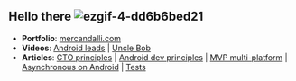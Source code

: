 ## Hello there ![ezgif-4-dd6b6bed21](https://user-images.githubusercontent.com/3717316/171508638-f956bfaf-8272-43f3-802c-b7f67e99d34b.gif)

- **Portfolio**: [mercandalli.com](http://mercandalli.com)
- **Videos**: [Android leads](https://www.youtube.com/watch?v=7HPfx6i-bvA) | [Uncle Bob](https://www.youtube.com/watch?v=7EmboKQH8lM)
- **Articles**: [CTO principles](https://gist.github.com/Mercandj/de3cc178556dfd3a341c2646b109d221) | [Android dev principles](https://gist.github.com/Mercandj/423ca32b5b99c03d5819492f4efd1bdc) | [MVP multi-platform](https://gist.github.com/Mercandj/4b96e5bdd8a930eec7793beb4d8dacc2) | [Asynchronous on Android](https://gist.github.com/Mercandj/18d5c4b6fb4531e8c6ae724d6fae554a) | [Tests](https://gist.github.com/Mercandj/2f163befd0b6d7bd9278d2a9d5657aa9)
